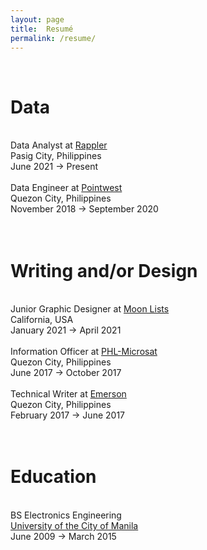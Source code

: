 ```yaml
---
layout: page
title:  Resumé
permalink: /resume/
---
```

<br>
<h1>Data</h1>
<br>Data Analyst at <a href="https://www.rappler.com" target="_blank">Rappler</a>
<br>Pasig City, Philippines
<br>June 2021 → Present
<br>
<br>Data Engineer at <a href="https://pointwest.com.ph" target="_blank">Pointwest</a>
<br>Quezon City, Philippines
<br>November 2018 → September 2020
<br><br><br>
<h1>Writing and/or Design</h1>
<br>Junior Graphic Designer at <a href="https://moonlists.com" target="_blank">Moon Lists</a>
<br>California, USA
<br>January 2021 → April 2021
<br>
<br>Information Officer at <a href="https://phl-microsat.upd.edu.ph" target="_blank">PHL-Microsat</a>
<br>Quezon City, Philippines
<br>June 2017 → October 2017
<br>
<br>Technical Writer at <a href="https://www.emerson.com" target="_blank">Emerson</a>
<br>Quezon City, Philippines
<br>February 2017 → June 2017
<br><br><br>
<h1>Education</h1>
<br>BS Electronics Engineering
<br><a href="https://plm.edu.ph" target="_blank">University of the City of Manila</a>
<br>June 2009 → March 2015
